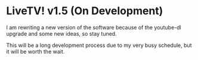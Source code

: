 # LiveTV! v1.5 (On Development)

I am rewriting a new version of the software because of the youtube-dl upgrade and some new ideas, so stay tuned.

This will be a long development process due to my very busy schedule, but it will be worth the wait.